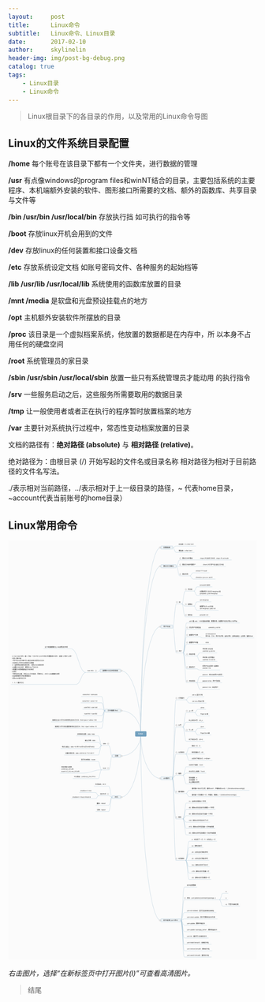 ```yaml
---
layout:     post
title:      Linux命令
subtitle:   Linux命令、Linux目录
date:       2017-02-10
author:     skylinelin
header-img: img/post-bg-debug.png
catalog: true
tags:
    - Linux目录
    - Linux命令
---
```


> Linux根目录下的各目录的作用，以及常用的Linux命令导图

## Linux的文件系统目录配置

**/home**  每个账号在该目录下都有一个文件夹，进行数据的管理

**/usr** 有点像windows的program files和winNT结合的目录，主要包括系统的主要程序、本机端额外安装的软件、图形接口所需要的文档、额外的函数库、共享目录与文件等

**/bin  /usr/bin  /usr/local/bin** 存放执行挡  如可执行的指令等

**/boot** 存放linux开机会用到的文件

**/dev** 存放linux的任何装置和接口设备文档

**/etc** 存放系统设定文档 如账号密码文件、各种服务的起始档等

**/lib  /usr/lib /usr/local/lib** 系统使用的函数库放置的目录

**/mnt /media** 是软盘和光盘预设挂载点的地方

**/opt** 主机额外安装软件所摆放的目录

**/proc** 该目录是一个虚拟档案系统，他放置的数据都是在内存中，所         以本身不占用任何的硬盘空间

**/root** 系统管理员的家目录

**/sbin  /usr/sbin  /usr/local/sbin** 放置一些只有系统管理员才能动用          的执行指令

**/srv** 一些服务启动之后，这些服务所需要取用的数据目录

**/tmp** 让一般使用者或者正在执行的程序暂时放置档案的地方

**/var**  主要针对系统执行过程中，常态性变动档案放置的目录


文档的路径有：**绝对路径 (absolute)** 与 **相对路径 (relative)**。

绝对路径为：由根目录 (/) 开始写起的文件名或目录名称
相对路径为相对于目前路径的文件名写法。 

./表示相对当前路径，../表示相对于上一级目录的路径，~ 代表home目录，~account代表当前账号的home目录）



## Linux常用命令

![linux](/resource_img/Linux.png)

*右击图片，选择“在新标签页中打开图片(I)”可查看高清图片。*

> 结尾
